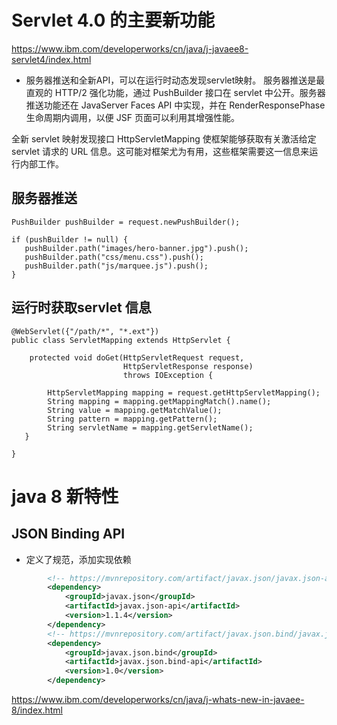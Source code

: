 # Servlet 4.0 的主要新功能
https://www.ibm.com/developerworks/cn/java/j-javaee8-servlet4/index.html 
- 服务器推送和全新API，可以在运行时动态发现servlet映射。
服务器推送是最直观的 HTTP/2 强化功能，通过 PushBuilder 接口在 servlet 中公开。服务器推送功能还在 JavaServer Faces API 中实现，并在 RenderResponsePhase 生命周期内调用，以便 JSF 页面可以利用其增强性能。

全新 servlet 映射发现接口 HttpServletMapping 使框架能够获取有关激活给定 servlet 请求的 URL 信息。这可能对框架尤为有用，这些框架需要这一信息来运行内部工作。

## 服务器推送
```text
PushBuilder pushBuilder = request.newPushBuilder();
 
if (pushBuilder != null) {
   pushBuilder.path("images/hero-banner.jpg").push();
   pushBuilder.path("css/menu.css").push();
   pushBuilder.path("js/marquee.js").push();
}
```

## 运行时获取servlet 信息
```text
@WebServlet({"/path/*", "*.ext"})
public class ServletMapping extends HttpServlet {
 
    protected void doGet(HttpServletRequest request,
                         HttpServletResponse response) 
                         throws IOException {
 
        HttpServletMapping mapping = request.getHttpServletMapping();
        String mapping = mapping.getMappingMatch().name();
        String value = mapping.getMatchValue();
        String pattern = mapping.getPattern();
        String servletName = mapping.getServletName();
   }
 
}
```

# java 8 新特性

## JSON Binding API

- 定义了规范，添加实现依赖
```xml
        <!-- https://mvnrepository.com/artifact/javax.json/javax.json-api -->
        <dependency>
            <groupId>javax.json</groupId>
            <artifactId>javax.json-api</artifactId>
            <version>1.1.4</version>
        </dependency>
        <!-- https://mvnrepository.com/artifact/javax.json.bind/javax.json.bind-api -->
        <dependency>
            <groupId>javax.json.bind</groupId>
            <artifactId>javax.json.bind-api</artifactId>
            <version>1.0</version>
        </dependency>
```
https://www.ibm.com/developerworks/cn/java/j-whats-new-in-javaee-8/index.html